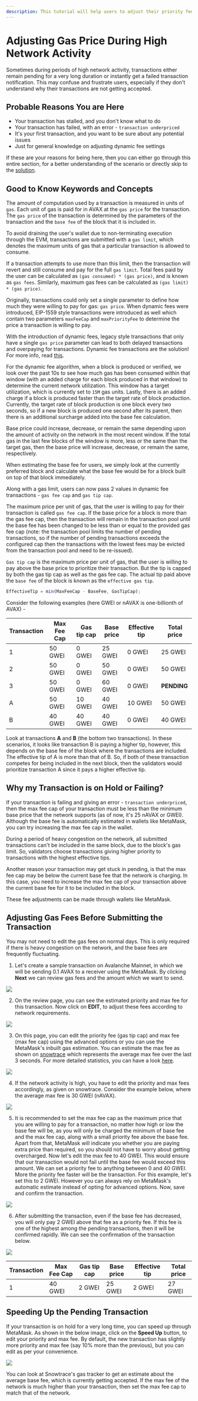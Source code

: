 ```yaml
---
description: This tutorial will help users to adjust their priority fee and max fee cap during high network activity and take advantage of the benefits of dynamic fee transactions.
---
```


# Adjusting Gas Price During High Network Activity

Sometimes during periods of high network activity, transactions either remain pending for a very long duration or instantly get a failed transaction notification. This may confuse and frustrate users, especially if they don't understand why their transactions are not getting accepted.

## Probable Reasons You are Here

- Your transaction has stalled, and you don't know what to do
- Your transaction has failed, with an error - `transaction underpriced`
- It's your first transaction, and you want to be sure about any potential issues
- Just for general knowledge on adjusting dynamic fee settings

If these are your reasons for being here, then you can either go through this entire section, for a better understanding of the scenario or directly skip to the [solution](#adjusting-gas-fees-before-submitting-the-transaction).

## Good to Know Keywords and Concepts

The amount of computation used by a transaction is measured in units of `gas`. Each unit of gas is paid for in AVAX at the `gas price` for the transaction. The `gas price` of the transaction is determined by the parameters of the transaction and the `base fee` of the block that it is included in.

To avoid draining the user's wallet due to non-terminating execution through the EVM, transactions are submitted with a `gas limit`, which denotes the maximum units of gas that a particular transaction is allowed to consume.

If a transaction attempts to use more than this limit, then the transaction will revert and still consume and pay for the full `gas limit`. Total fees paid by the user can be calculated as `(gas consumed) * (gas price)`, and is known as `gas fees`. Similarly, maximum gas fees can be calculated as `(gas limit) * (gas price)`.

Originally, transactions could only set a single parameter to define how much they were willing to pay for gas: `gas price`. When dynamic fees were introduced, EIP-1559 style transactions were introduced as well which contain two parameters `maxFeeCap` and `maxPriorityFee` to determine the price a transaction is willing to pay.

With the introduction of dynamic fees, legacy style transactions that only have a single `gas price` parameter can lead to both delayed transactions and overpaying for transactions. Dynamic fee transactions are the solution! For more info, read [this](../quickstart/transaction-fees.md#dynamic-fee-transactions).

For the dynamic fee algorithm, when a block is produced or verified, we look over the past 10s to see how much gas has been consumed within that window (with an added charge for each block produced in that window) to determine the current network utilization. This window has a target utilization, which is currently set to `15M` gas units. Lastly, there is an added charge if a block is produced faster than the target rate of block production. Currently, the target rate of block production is one block every two seconds, so if a new block is produced one second after its parent, then there is an additional surcharge added into the base fee calculation.

Base price could increase, decrease, or remain the same depending upon the amount of activity on the network in the most recent window. If the total gas in the last few blocks of the window is more, less or the same than the target gas, then the base price will increase, decrease, or remain the same, respectively.

When estimating the base fee for users, we simply look at the currently preferred block and calculate what the base fee would be for a block built on top of that block immediately.

Along with a gas limit, users can now pass 2 values in dynamic fee transactions - `gas fee cap` and `gas tip cap`.

The maximum price per unit of gas, that the user is willing to pay for their transaction is called `gas fee cap`. If the base price for a block is more than the gas fee cap, then the transaction will remain in the transaction pool until the base fee has been changed to be less than or equal to the provided gas fee cap (note: the transaction pool limits the number of pending transactions, so if the number of pending transactions exceeds the configured cap then the transactions with the lowest fees may be evicted from the transaction pool and need to be re-issued).

`Gas tip cap` is the maximum price per unit of gas, that the user is willing to pay above the base price to prioritize their transaction. But the tip is capped by both the gas tip cap as well as the gas fee cap. The actual tip paid above the `base fee` of the block is known as the `effective gas tip`.

```javascript
EffectiveTip = min(MaxFeeCap - BaseFee, GasTipCap);
```

Consider the following examples (here GWEI or nAVAX is one-billionth of AVAX) -

| Transaction | Max Fee Cap | Gas tip cap | Base price | Effective tip | Total price |
| ----------- | ----------- | ----------- | ---------- | ------------- | ----------- |
| 1           | 50 GWEI     | 0 GWEI      | 25 GWEI    | 0 GWEI        | 25 GWEI     |
| 2           | 50 GWEI     | 0 GWEI      | 50 GWEI    | 0 GWEI        | 50 GWEI     |
| 3           | 50 GWEI     | 0 GWEI      | 60 GWEI    | 0 GWEI        | **PENDING** |
| A           | 50 GWEI     | 10 GWEI     | 40 GWEI    | 10 GWEI       | 50 GWEI     |
| B           | 40 GWEI     | 40 GWEI     | 40 GWEI    | 0 GWEI        | 40 GWEI     |

Look at transactions **A** and **B** (the bottom two transactions). In these scenarios, it looks like transaction B is paying a higher tip, however, this depends on the base fee of the block where the transactions are included. The effective tip of A is more than that of B. So, if both of these transaction competes for being included in the next block, then the validators would prioritize transaction A since it pays a higher effective tip.

## Why my Transaction is on Hold or Failing?

If your transaction is failing and giving an error - `transaction underpriced`, then the max fee cap of your transaction must be less than the minimum base price that the network supports (as of now, it's 25 nAVAX or GWEI). Although the base fee is automatically estimated in wallets like MetaMask, you can try increasing the max fee cap in the wallet.

During a period of heavy congestion on the network, all submitted transactions can't be included in the same block, due to the block's gas limit. So, validators choose transactions giving higher priority to transactions with the highest effective tips.

Another reason your transaction may get stuck in pending, is that the max fee cap may be below the current base fee that the network is charging. In this case, you need to increase the max fee cap of your transaction above the current base fee for it to be included in the block.

These fee adjustments can be made through wallets like MetaMask.

## Adjusting Gas Fees Before Submitting the Transaction

You may not need to edit the gas fees on normal days. This is only required if there is heavy congestion on the network, and the base fees are frequently fluctuating.

1. Let's create a sample transaction on Avalanche Mainnet, in which we will be sending 0.1 AVAX to a receiver using the MetaMask. By clicking **Next** we can review gas fees and the amount which we want to send.

![](/img/dynamic-fees-adjustment-1.png)

2. On the review page, you can see the estimated priority and max fee for this transaction. Now click on **EDIT**, to adjust these fees according to network requirements.

![](/img/dynamic-fees-adjustment-2.png)

3. On this page, you can edit the priority fee (gas tip cap) and max fee (max fee cap) using the advanced options or you can use the MetaMask's inbuilt gas estimation. You can estimate the max fee as shown on [snowtrace](https://snowtrace.io/gastracker) which represents the average max fee over the last 3 seconds. For more detailed statistics, you can have a look [here](https://stats.avax.network/dashboard/c-chain-activity/).

![](/img/dynamic-fees-adjustment-3.png)

4. If the network activity is high, you have to edit the priority and max fees accordingly, as given on snowtrace. Consider the example below, where the average max fee is 30 GWEI (nAVAX).

![](/img/dynamic-fees-adjustment-4.png)

5. It is recommended to set the max fee cap as the maximum price that you are willing to pay for a transaction, no matter how high or low the base fee will be, as you will only be charged the minimum of base fee and the max fee cap, along with a small priority fee above the base fee. Apart from that, MetaMask will indicate you whether you are paying extra price than required, so you should not have to worry about getting overcharged. Now let's edit the max fee to 40 GWEI. This would ensure that our transaction would not fail until the base fee would exceed this amount. We can set a priority fee to anything between 0 and 40 GWEI. More the priority fee faster will be the transaction. For this example, let's set this to 2 GWEI. However you can always rely on MetaMask's automatic estimate instead of opting for advanced options. Now, save and confirm the transaction.

![](/img/dynamic-fees-adjustment-5.png)

6. After submitting the transaction, even if the base fee has decreased, you will only pay 2 GWEI above that fee as a priority fee. If this fee is one of the highest among the pending transactions, then it will be confirmed rapidly. We can see the confirmation of the transaction below.

![](/img/dynamic-fees-adjustment-6.png)

| Transaction | Max Fee Cap | Gas tip cap | Base price | Effective tip | Total price |
| ----------- | ----------- | ----------- | ---------- | ------------- | ----------- |
| 1           | 40 GWEI     | 2 GWEI      | 25 GWEI    | 2 GWEI        | 27 GWEI     |

## Speeding Up the Pending Transaction

If your transaction is on hold for a very long time, you can speed up through MetaMask. As shown in the below image, click on the **Speed Up** button, to edit your priority and max fee. By default, the new transaction has slightly more priority and max fee (say 10% more than the previous), but you can edit as per your convenience.

![](/img/dynamic-fees-adjustment-7.png)

You can look at Snowtrace's gas tracker to get an estimate about the average base fee, which is currently getting accepted. If the max fee of the network is much higher than your transaction, then set the max fee cap to match that of the network.
